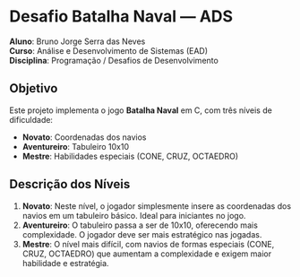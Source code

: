 # Desafio Batalha Naval — ADS

**Aluno**: Bruno Jorge Serra das Neves  
**Curso**: Análise e Desenvolvimento de Sistemas (EAD)  
**Disciplina**: Programação / Desafios de Desenvolvimento

## Objetivo

Este projeto implementa o jogo **Batalha Naval** em C, com três níveis de dificuldade:

- **Novato**: Coordenadas dos navios
- **Aventureiro**: Tabuleiro 10x10
- **Mestre**: Habilidades especiais (CONE, CRUZ, OCTAEDRO)

## Descrição dos Níveis

1. **Novato**: Neste nível, o jogador simplesmente insere as coordenadas dos navios em um tabuleiro básico. Ideal para iniciantes no jogo.
2. **Aventureiro**: O tabuleiro passa a ser de 10x10, oferecendo mais complexidade. O jogador deve ser mais estratégico nas jogadas.
3. **Mestre**: O nível mais difícil, com navios de formas especiais (CONE, CRUZ, OCTAEDRO) que aumentam a complexidade e exigem maior habilidade e estratégia.

